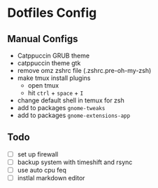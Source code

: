 # Dotfiles Config

## Manual Configs
- Catppuccin GRUB theme
- catppuccin theme gtk
- remove omz zshrc file (.zshrc.pre-oh-my-zsh)
- make tmux install plugins
  - open tmux
  - hit `ctrl` + `space` + `I`
- change default shell in temux for zsh
- add to packages `gnome-tweaks`
- add to packages `gnome-extensions-app`

## Todo
- [ ] set up firewall
- [ ] backup system with timeshift and rsync
- [ ] use auto cpu feq
- [ ] instlal markdown editor
